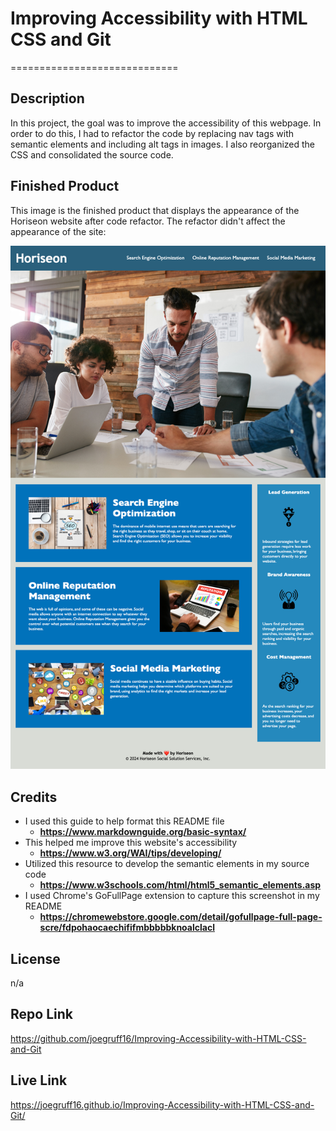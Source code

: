 # Improving Accessibility with HTML CSS and Git
=============================

## Description

In this project, the goal was to improve the accessibility of this webpage. In order to do this, I had to refactor the code by replacing nav tags with semantic elements and including alt tags in images. I also reorganized the CSS and consolidated the source code.

## Finished Product 

This image is the finished product that displays the appearance of the Horiseon website after code refactor. The refactor didn't affect the appearance of the site:

!["Horiseon"](/assets/images/horiseon-screenshot.png "Horiseon Finished Product")

## Credits

- I used this guide to help format this README file
    - **<https://www.markdownguide.org/basic-syntax/>**
- This helped me improve this website's accessibility
    - **<https://www.w3.org/WAI/tips/developing/>**
- Utilized this resource to develop the semantic elements in my source code
    - **<https://www.w3schools.com/html/html5_semantic_elements.asp>**
- I used Chrome's GoFullPage extension to capture this screenshot in my README
    - **<https://chromewebstore.google.com/detail/gofullpage-full-page-scre/fdpohaocaechififmbbbbbknoalclacl>**

## License

n/a

## Repo Link

<https://github.com/joegruff16/Improving-Accessibility-with-HTML-CSS-and-Git>

## Live Link

<https://joegruff16.github.io/Improving-Accessibility-with-HTML-CSS-and-Git/>
